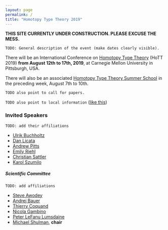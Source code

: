 ```yaml
---
layout: page
permalink: /
title: "Homotopy Type Theory 2019"
---
```


**THIS SITE CURRENTLY UNDER CONSTRUCTION. PLEASE EXCUSE THE MESS.**


`TODO: General description of the event (make dates clearly visible).`

There will be an International Conference on [Homotopy Type
Theory](https://homotopytypetheory.org) (HoTT 2019) **from August 12th to 17th,
2019**, at Carnegie Mellon University in Pittsburgh, USA.

There will also be an associated [Homotopy Type Theory Summer
School](/summer-school/) in the preceding week, August 7th to 10th.

`TODO also point to call for papers.`

`TODO also point to local information` ([like this](/local/))


### Invited Speakers

`TODO: add their affiliations`

* [Ulrik Buchholtz](https://www2.mathematik.tu-darmstadt.de/~buchholtz/)
* [Dan Licata](http://dlicata.web.wesleyan.edu)
* [Andrew Pitts](https://www.cl.cam.ac.uk/~amp12/)
* [Emily Riehl](http://www.math.jhu.edu/~eriehl/)
* [Christian Sattler](https://www.chalmers.se/en/staff/Pages/sattler.aspx)
* [Karol Szumilo](http://www1.maths.leeds.ac.uk/~pmtks/)

##### Scientific Committee

`TODO: add affiliations`

* [Steve Awodey](https://www.andrew.cmu.edu/user/awodey/)
* [Andrej Bauer](http://www.andrej.com/)
* [Thierry Coquand](http://www.cse.chalmers.se/~coquand/)
* [Nicola Gambino](http://www1.maths.leeds.ac.uk/~pmtng/)
* [Peter LeFanu Lumsdaine](http://peterlefanulumsdaine.com)
* [Michael Shulman](http://home.sandiego.edu/~shulman/), **chair**
